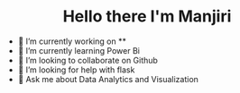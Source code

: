 <h1 align = "center"> Hello there I'm Manjiri </h1>

- 🔭 I’m currently working on **
- 🌱 I’m currently learning Power Bi
- 👯 I’m looking to collaborate on Github
- 🤔 I’m looking for help with flask
- 💬 Ask me about Data Analytics and Visualization



